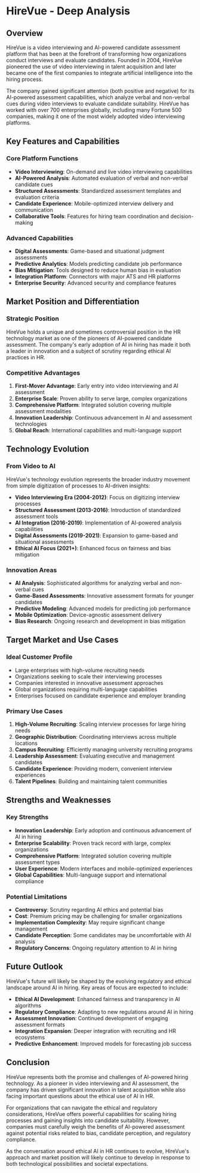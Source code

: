 # HireVue - Deep Analysis

## Overview

HireVue is a video interviewing and AI-powered candidate assessment platform that has been at the forefront of transforming how organizations conduct interviews and evaluate candidates. Founded in 2004, HireVue pioneered the use of video interviewing in talent acquisition and later became one of the first companies to integrate artificial intelligence into the hiring process.

The company gained significant attention (both positive and negative) for its AI-powered assessment capabilities, which analyze verbal and non-verbal cues during video interviews to evaluate candidate suitability. HireVue has worked with over 700 enterprises globally, including many Fortune 500 companies, making it one of the most widely adopted video interviewing platforms.

## Key Features and Capabilities

### Core Platform Functions

- **Video Interviewing**: On-demand and live video interviewing capabilities
- **AI-Powered Analysis**: Automated evaluation of verbal and non-verbal candidate cues
- **Structured Assessments**: Standardized assessment templates and evaluation criteria
- **Candidate Experience**: Mobile-optimized interview delivery and communication
- **Collaborative Tools**: Features for hiring team coordination and decision-making

### Advanced Capabilities

- **Digital Assessments**: Game-based and situational judgment assessments
- **Predictive Analytics**: Models predicting candidate job performance
- **Bias Mitigation**: Tools designed to reduce human bias in evaluation
- **Integration Platform**: Connectors with major ATS and HR platforms
- **Enterprise Security**: Advanced security and compliance features

## Market Position and Differentiation

### Strategic Position

HireVue holds a unique and sometimes controversial position in the HR technology market as one of the pioneers of AI-powered candidate assessment. The company's early adoption of AI in hiring has made it both a leader in innovation and a subject of scrutiny regarding ethical AI practices in HR.

### Competitive Advantages

1. **First-Mover Advantage**: Early entry into video interviewing and AI assessment
2. **Enterprise Scale**: Proven ability to serve large, complex organizations
3. **Comprehensive Platform**: Integrated solution covering multiple assessment modalities
4. **Innovation Leadership**: Continuous advancement in AI and assessment technologies
5. **Global Reach**: International capabilities and multi-language support

## Technology Evolution

### From Video to AI

HireVue's technology evolution represents the broader industry movement from simple digitization of processes to AI-driven insights:

- **Video Interviewing Era (2004-2012)**: Focus on digitizing interview processes
- **Structured Assessment (2013-2016)**: Introduction of standardized assessment tools
- **AI Integration (2016-2019)**: Implementation of AI-powered analysis capabilities
- **Digital Assessments (2019-2021)**: Expansion to game-based and situational assessments
- **Ethical AI Focus (2021+)**: Enhanced focus on fairness and bias mitigation

### Innovation Areas

- **AI Analysis**: Sophisticated algorithms for analyzing verbal and non-verbal cues
- **Game-Based Assessments**: Innovative assessment formats for younger candidates
- **Predictive Modeling**: Advanced models for predicting job performance
- **Mobile Optimization**: Device-agnostic assessment delivery
- **Bias Research**: Ongoing research and development in bias mitigation

## Target Market and Use Cases

### Ideal Customer Profile

- Large enterprises with high-volume recruiting needs
- Organizations seeking to scale their interviewing processes
- Companies interested in innovative assessment approaches
- Global organizations requiring multi-language capabilities
- Enterprises focused on candidate experience and employer branding

### Primary Use Cases

1. **High-Volume Recruiting**: Scaling interview processes for large hiring needs
2. **Geographic Distribution**: Coordinating interviews across multiple locations
3. **Campus Recruiting**: Efficiently managing university recruiting programs
4. **Leadership Assessment**: Evaluating executive and management candidates
5. **Candidate Experience**: Providing modern, convenient interview experiences
6. **Talent Pipelines**: Building and maintaining talent communities

## Strengths and Weaknesses

### Key Strengths

- **Innovation Leadership**: Early adoption and continuous advancement of AI in hiring
- **Enterprise Scalability**: Proven track record with large, complex organizations
- **Comprehensive Platform**: Integrated solution covering multiple assessment types
- **User Experience**: Modern interfaces and mobile-optimized experiences
- **Global Capabilities**: Multi-language support and international compliance

### Potential Limitations

- **Controversy**: Scrutiny regarding AI ethics and potential bias
- **Cost**: Premium pricing may be challenging for smaller organizations
- **Implementation Complexity**: May require significant change management
- **Candidate Perception**: Some candidates may be uncomfortable with AI analysis
- **Regulatory Concerns**: Ongoing regulatory attention to AI in hiring

## Future Outlook

HireVue's future will likely be shaped by the evolving regulatory and ethical landscape around AI in hiring. Key areas of focus are expected to include:

- **Ethical AI Development**: Enhanced fairness and transparency in AI algorithms
- **Regulatory Compliance**: Adapting to new regulations around AI in hiring
- **Assessment Innovation**: Continued development of engaging assessment formats
- **Integration Expansion**: Deeper integration with recruiting and HR ecosystems
- **Predictive Enhancement**: Improved models for forecasting job success

## Conclusion

HireVue represents both the promise and challenges of AI-powered hiring technology. As a pioneer in video interviewing and AI assessment, the company has driven significant innovation in talent acquisition while also facing important questions about the ethical use of AI in HR.

For organizations that can navigate the ethical and regulatory considerations, HireVue offers powerful capabilities for scaling hiring processes and gaining insights into candidate suitability. However, companies must carefully weigh the benefits of AI-powered assessment against potential risks related to bias, candidate perception, and regulatory compliance.

As the conversation around ethical AI in HR continues to evolve, HireVue's approach and market position will likely continue to develop in response to both technological possibilities and societal expectations.